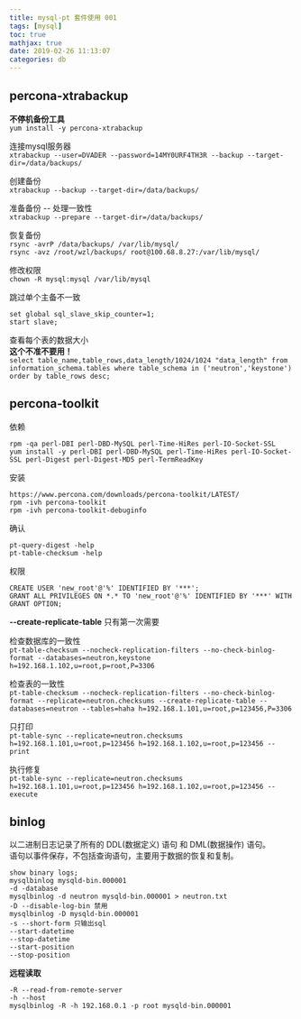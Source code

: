 ```yaml
---
title: mysql-pt 套件使用 001
tags: [mysql]
toc: true
mathjax: true
date: 2019-02-26 11:13:07
categories: db
---
```

## percona-xtrabackup 
**不停机备份工具**  
`yum install -y percona-xtrabackup` 
 
连接mysql服务器  
`xtrabackup --user=DVADER --password=14MY0URF4TH3R --backup --target-dir=/data/backups/`  

创建备份  
`xtrabackup --backup --target-dir=/data/backups/`  

准备备份 -- 处理一致性  
`xtrabackup --prepare --target-dir=/data/backups/`  

恢复备份  
`rsync -avrP /data/backups/ /var/lib/mysql/`  
`rsync -avz /root/wzl/backups/ root@100.68.8.27:/var/lib/mysql/`  

修改权限  
`chown -R mysql:mysql /var/lib/mysql` 

跳过单个主备不一致
```
set global sql_slave_skip_counter=1;
start slave;  
```

查看每个表的数据大小  
**这个不准不要用！**  
`select table_name,table_rows,data_length/1024/1024 "data_length" from information_schema.tables where table_schema in ('neutron','keystone') order by table_rows desc;`

## percona-toolkit
依赖  
```
rpm -qa perl-DBI perl-DBD-MySQL perl-Time-HiRes perl-IO-Socket-SSL  
yum install -y perl-DBI perl-DBD-MySQL perl-Time-HiRes perl-IO-Socket-SSL perl-Digest perl-Digest-MD5 perl-TermReadKey  
```

安装  
```
https://www.percona.com/downloads/percona-toolkit/LATEST/  
rpm -ivh percona-toolkit  
rpm -ivh percona-toolkit-debuginfo  
```

确认  
```
pt-query-digest -help  
pt-table-checksum -help  
```

权限  
```
CREATE USER 'new_root'@'%' IDENTIFIED BY '***';    
GRANT ALL PRIVILEGES ON *.* TO 'new_root'@'%' IDENTIFIED BY '***' WITH GRANT OPTION;  
```

**--create-replicate-table** 只有第一次需要 
 
检查数据库的一致性  
`pt-table-checksum --nocheck-replication-filters --no-check-binlog-format --databases=neutron,keystone h=192.168.1.102,u=root,p=root,P=3306`  

检查表的一致性  
`pt-table-checksum --nocheck-replication-filters --no-check-binlog-format --replicate=neutron.checksums --create-replicate-table --databases=neutron --tables=haha h=192.168.1.101,u=root,p=123456,P=3306`  

只打印  
`pt-table-sync --replicate=neutron.checksums h=192.168.1.101,u=root,p=123456 h=192.168.1.102,u=root,p=123456 --print`  

执行修复  
`pt-table-sync --replicate=neutron.checksums h=192.168.1.101,u=root,p=123456 h=192.168.1.102,u=root,p=123456 --execute`  

## binlog
以二进制日志记录了所有的 DDL(数据定义) 语句 和 DML(数据操作) 语句。  
语句以事件保存，不包括查询语句，主要用于数据的恢复和复制。
```
show binary logs;
mysqlbinlog mysqld-bin.000001
-d -database
mysqlbinlog -d neutron mysqld-bin.000001 > neutron.txt
-D --disable-log-bin 禁用
mysqlbinlog -D mysqld-bin.000001
-s --short-form 只输出sql
--start-datetime
--stop-datetime
--start-position
--stop-position
```

**远程读取** 
```
-R --read-from-remote-server  
-h --host  
mysqlbinlog -R -h 192.168.0.1 -p root mysqld-bin.000001
```

